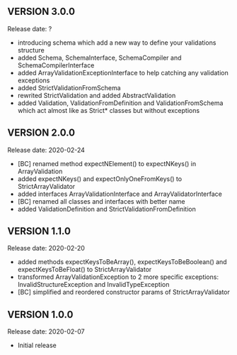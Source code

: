 VERSION 3.0.0
-------------
Release date: ?

 - introducing schema which add a new way to define your validations structure
 - added Schema, SchemaInterface, SchemaCompiler and SchemaCompilerInterface
 - added ArrayValidationExceptionInterface to help catching any validation exceptions
 - added StrictValidationFromSchema
 - rewrited StrictValidation and added AbstractValidation
 - added Validation, ValidationFromDefinition and ValidationFromSchema
   which act almost like as Strict* classes but without exceptions

VERSION 2.0.0
-------------
Release date: 2020-02-24

 - [BC] renamed method expectNElement() to expectNKeys() in ArrayValidation
 - added expectNKeys() and expectOnlyOneFromKeys() to StrictArrayValidator
 - added interfaces ArrayValidationInterface and ArrayValidatorInterface
 - [BC] renamed all classes and interfaces with better name
 - added ValidationDefinition and StrictValidationFromDefinition

VERSION 1.1.0
-------------
Release date: 2020-02-20

 - added methods expectKeysToBeArray(), expectKeysToBeBoolean() and expectKeysToBeFloat() to StrictArrayValidator
 - transformed ArrayValidationException to 2 more specific exceptions: InvalidStructureException and InvalidTypeException
 - [BC] simplified and reordered constructor params of StrictArrayValidator

VERSION 1.0.0
-------------
Release date: 2020-02-07

 - Initial release